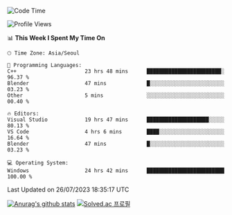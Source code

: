 <!--START_SECTION:waka-->
![Code Time](http://img.shields.io/badge/Code%20Time-446%20hrs%2015%20mins-blue)

![Profile Views](http://img.shields.io/badge/Profile%20Views-0-blue)

📊 **This Week I Spent My Time On** 

```text
🕑︎ Time Zone: Asia/Seoul

💬 Programming Languages: 
C++                      23 hrs 48 mins      ████████████████████████░   96.37 % 
Blender                  47 mins             █░░░░░░░░░░░░░░░░░░░░░░░░   03.23 % 
Other                    5 mins              ░░░░░░░░░░░░░░░░░░░░░░░░░   00.40 % 

🔥 Editors: 
Visual Studio            19 hrs 47 mins      ████████████████████░░░░░   80.13 % 
VS Code                  4 hrs 6 mins        ████░░░░░░░░░░░░░░░░░░░░░   16.64 % 
Blender                  47 mins             █░░░░░░░░░░░░░░░░░░░░░░░░   03.23 % 

💻 Operating System: 
Windows                  24 hrs 42 mins      █████████████████████████   100.00 % 
```


 Last Updated on 26/07/2023 18:35:17 UTC
<!--END_SECTION:waka-->
[![Anurag's github stats](https://github-readme-stats.vercel.app/api?username=heosumin518)](https://github.com/anuraghazra/github-readme-stats)
[![Solved.ac
프로필](http://mazassumnida.wtf/api/v2/generate_badge?boj=heosumin)](https://solved.ac/heosumin)
